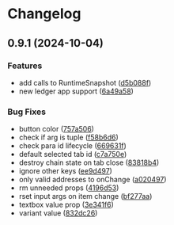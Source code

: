 # Changelog

## 0.9.1 (2024-10-04)

### Features

- add calls to RuntimeSnapshot ([d5b088f](https://github.com/polkadot-cloud/polkadot-developer-console/commit/d5b088f19a079da2683446c7a1a1c244df82a669))
- new ledger app support ([6a49a58](https://github.com/polkadot-cloud/polkadot-developer-console/commit/6a49a586d208b51068765117d7bdcf22a39452f6))

### Bug Fixes

- button color ([757a506](https://github.com/polkadot-cloud/polkadot-developer-console/commit/757a50637e63633d117adc708246f26a521298ef))
- check if arg is tuple ([f58b6d6](https://github.com/polkadot-cloud/polkadot-developer-console/commit/f58b6d620a55af0d5fc4de37cb1bec7ba9a8d87c))
- check para id lifecycle ([669631f](https://github.com/polkadot-cloud/polkadot-developer-console/commit/669631f02de0dd1c61f01cc90934fdc91ec6752c))
- default selected tab id ([c7a750e](https://github.com/polkadot-cloud/polkadot-developer-console/commit/c7a750e32c0fa261d355724d1c9522011d8285f9))
- destroy chain state on tab close ([83818b4](https://github.com/polkadot-cloud/polkadot-developer-console/commit/83818b4d6a7eacb55f6f565a710161f87bbadc03))
- ignore other keys ([ee9d497](https://github.com/polkadot-cloud/polkadot-developer-console/commit/ee9d49784758e4489147f7146507ff80b731bc18))
- only valid addresses to onChange ([a020497](https://github.com/polkadot-cloud/polkadot-developer-console/commit/a020497059aed8f8dc090142f825f924c7b19356))
- rm unneeded props ([4196d53](https://github.com/polkadot-cloud/polkadot-developer-console/commit/4196d53e279496fdd36f12878b9c32970374699c))
- rset input args on item change ([bf277aa](https://github.com/polkadot-cloud/polkadot-developer-console/commit/bf277aabd62fbef8ee9c1a73954503bf592678dc))
- textbox value prop ([3e341f6](https://github.com/polkadot-cloud/polkadot-developer-console/commit/3e341f60e734bf6b19eee37fb6d03270ebfefea1))
- variant value ([832dc26](https://github.com/polkadot-cloud/polkadot-developer-console/commit/832dc2698e871c0a6f809151841f24519121c9d2))
